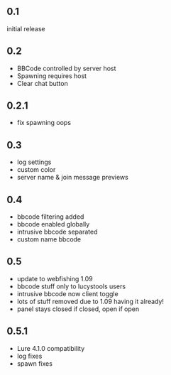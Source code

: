 0.1
----
initial release

0.2
----
- BBCode controlled by server host
- Spawning requires host
- Clear chat button

0.2.1
----
- fix spawning oops

0.3
----
- log settings
- custom color
- server name & join message previews

0.4
----
- bbcode filtering added
- bbcode enabled globally
- intrusive bbcode separated
- custom name bbcode

0.5
----
- update to webfishing 1.09
- bbcode stuff only to lucystools users
- intrusive bbcode now client toggle
- lots of stuff removed due to 1.09 having it already! 
- panel stays closed if closed, open if open

0.5.1
----
- Lure 4.1.0 compatibility
- log fixes
- spawn fixes
